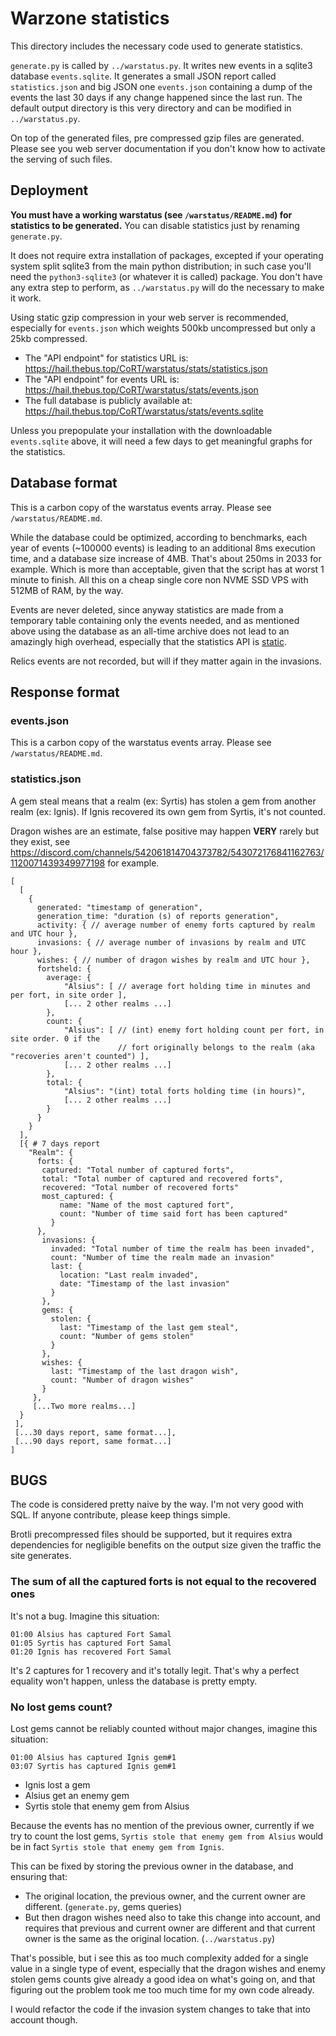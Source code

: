 # Warzone statistics

This directory includes the necessary code used to generate statistics.

`generate.py` is called by `../warstatus.py`. It writes new events in a sqlite3
database `events.sqlite`. It generates a small JSON report called
`statistics.json` and big JSON one `events.json` containing a dump of the events
the last 30 days if any change happened since the last run. The default output
directory is this very directory and can be modified in `../warstatus.py`.

On top of the generated files, pre compressed gzip files are generated. Please
see you web server documentation if you don't know how to activate the serving
of such files.

## Deployment

**You must have a working warstatus (see `/warstatus/README.md`) for statistics
to be generated.** You can disable statistics just by renaming `generate.py`.

It does not require extra installation of packages, excepted if your operating
system split sqlite3 from the main python distribution; in such case you'll
need the `python3-sqlite3` (or whatever it is called) package. You don't have
any extra step to perform, as `../warstatus.py` will do the necessary to make
it work.

Using static gzip compression in your web server is recommended, especially for
`events.json` which weights 500kb uncompressed but only a 25kb compressed.

- The "API endpoint" for statistics URL is: https://hail.thebus.top/CoRT/warstatus/stats/statistics.json
- The "API endpoint" for events URL is: https://hail.thebus.top/CoRT/warstatus/stats/events.json
- The full database is publicly available at: https://hail.thebus.top/CoRT/warstatus/stats/events.sqlite

Unless you prepopulate your installation with the downloadable `events.sqlite`
above, it will need a few days to get meaningful graphs for the statistics.

## Database format

This is a carbon copy of the warstatus events array. Please see `/warstatus/README.md`.

While the database could be optimized, according to benchmarks, each year of
events (~100000 events) is leading to an additional 8ms execution time, and a
database size increase of 4MB. That's about 250ms in 2033 for example. Which is
more than acceptable, given that the script has at worst 1 minute to finish.
All this on a cheap single core non NVME SSD VPS with 512MB of RAM, by the way.

Events are never deleted, since anyway statistics are made from a temporary
table containing only the events needed, and as mentioned above using the
database as an all-time archive does not lead to an amazingly high overhead,
especially that the statistics API is [static](https://www.seancdavis.com/posts/lets-talk-about-static-apis/).

Relics events are not recorded, but will if they matter again in the invasions.

## Response format

###  events.json

This is a carbon copy of the warstatus events array. Please see `/warstatus/README.md`.

### statistics.json

A gem steal means that a realm (ex: Syrtis) has stolen a gem from another realm
(ex: Ignis). If Ignis recovered its own gem from Syrtis, it's not counted.

Dragon wishes are an estimate, false positive may happen **VERY** rarely but
they exist, see
https://discord.com/channels/542061814704373782/543072176841162763/1120071439349977198
for example.


```
[
  [
    {
      generated: "timestamp of generation",
      generation_time: "duration (s) of reports generation",
      activity: { // average number of enemy forts captured by realm and UTC hour },
      invasions: { // average number of invasions by realm and UTC hour },
      wishes: { // number of dragon wishes by realm and UTC hour },
      fortsheld: {
        average: {
            "Alsius": [ // average fort holding time in minutes and per fort, in site order ],
            [... 2 other realms ...]
        },
        count: {
            "Alsius": [ // (int) enemy fort holding count per fort, in site order. 0 if the
                        // fort originally belongs to the realm (aka "recoveries aren't counted") ],
            [... 2 other realms ...]
        },
        total: {
            "Alsius": "(int) total forts holding time (in hours)",
            [... 2 other realms ...]
        }
      }
    }
  ],
  [{ # 7 days report
  	"Realm": {
	  forts: {
	   captured: "Total number of captured forts",
	   total: "Total number of captured and recovered forts",
	   recovered: "Total number of recovered forts"
	   most_captured: {
	       name: "Name of the most captured fort",
	       count: "Number of time said fort has been captured"
	     }
	  },
	   invasions: {
	     invaded: "Total number of time the realm has been invaded",
	     count: "Number of time the realm made an invasion"
	     last: {
	       location: "Last realm invaded",
	       date: "Timestamp of the last invasion"
	     }
	   },
	   gems: {
         stolen: {
           last: "Timestamp of the last gem steal",
		   count: "Number of gems stolen"
         }
       },
       wishes: {
         last: "Timestamp of the last dragon wish",
         count: "Number of dragon wishes"
       }
     },
     [...Two more realms...]
  }
 ],
 [...30 days report, same format...],
 [...90 days report, same format...]
]
```

## BUGS

The code is considered pretty naive by the way. I'm not very good with SQL.
If anyone contribute, please keep things simple.

Brotli precompressed files should be supported, but it requires extra
dependencies for negligible benefits on the output size given the traffic the
site generates.

### The sum of all the captured forts is not equal to the recovered ones

It's not a bug. Imagine this situation:

```
01:00 Alsius has captured Fort Samal
01:05 Syrtis has captured Fort Samal
01:20 Ignis has recovered Fort Samal
```

It's 2 captures for 1 recovery and it's totally legit. That's why a perfect
equality won't happen, unless the database is pretty empty.

### No lost gems count?

Lost gems cannot be reliably counted without major changes, imagine this
situation:

```
01:00 Alsius has captured Ignis gem#1
03:07 Syrtis has captured Ignis gem#1
```

- Ignis lost a gem
- Alsius get an enemy gem
- Syrtis stole that enemy gem from Alsius

Because the events has no mention of the previous owner, currently if we try to
count the lost gems, `Syrtis stole that enemy gem from Alsius` would be in
fact `Syrtis stole that enemy gem from Ignis`.

This can be fixed by storing the previous owner in the database, and ensuring
that:

- The original location, the previous owner, and the current owner are
  different. (`generate.py`, gems queries)
- But then dragon wishes need also to take this change into account, and
  requires that previous and current owner are different and that current owner
  is the same as the original location. (`../warstatus.py`)

That's possible, but i see this as too much complexity added for a single value
in a single type of event, especially that the dragon wishes and enemy
stolen gems counts give already a good idea on what's going on, and that
figuring out the problem took me too much time for my own code already.

I would refactor the code if the invasion system changes to take that into
account though.
